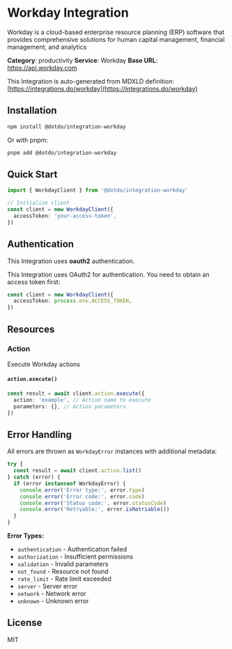 # Workday Integration

Workday is a cloud-based enterprise resource planning (ERP) software that provides comprehensive solutions for human capital management, financial management, and analytics

**Category**: productivity
**Service**: Workday
**Base URL**: https://api.workday.com

This Integration is auto-generated from MDXLD definition: [https://integrations.do/workday](https://integrations.do/workday)

## Installation

```bash
npm install @dotdo/integration-workday
```

Or with pnpm:

```bash
pnpm add @dotdo/integration-workday
```

## Quick Start

```typescript
import { WorkdayClient } from '@dotdo/integration-workday'

// Initialize client
const client = new WorkdayClient({
  accessToken: 'your-access-token',
})
```

## Authentication

This Integration uses **oauth2** authentication.

This Integration uses OAuth2 for authentication. You need to obtain an access token first:

```typescript
const client = new WorkdayClient({
  accessToken: process.env.ACCESS_TOKEN,
})
```

## Resources

### Action

Execute Workday actions

#### `action.execute()`

```typescript
const result = await client.action.execute({
  action: 'example', // Action name to execute
  parameters: {}, // Action parameters
})
```

## Error Handling

All errors are thrown as `WorkdayError` instances with additional metadata:

```typescript
try {
  const result = await client.action.list()
} catch (error) {
  if (error instanceof WorkdayError) {
    console.error('Error type:', error.type)
    console.error('Error code:', error.code)
    console.error('Status code:', error.statusCode)
    console.error('Retryable:', error.isRetriable())
  }
}
```

**Error Types:**

- `authentication` - Authentication failed
- `authorization` - Insufficient permissions
- `validation` - Invalid parameters
- `not_found` - Resource not found
- `rate_limit` - Rate limit exceeded
- `server` - Server error
- `network` - Network error
- `unknown` - Unknown error

## License

MIT
